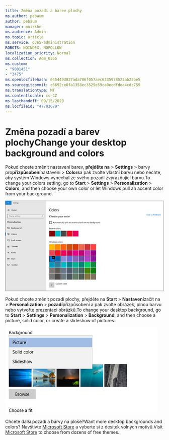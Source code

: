 ```yaml
---
title: Změna pozadí a barev plochy
ms.author: pebaum
author: pebaum
manager: mnirkhe
ms.audience: Admin
ms.topic: article
ms.service: o365-administration
ROBOTS: NOINDEX, NOFOLLOW
localization_priority: Normal
ms.collection: Adm_O365
ms.custom:
- "9001451"
- "3475"
ms.openlocfilehash: 6454493827ada786f057aec6235978522ab25be5
ms.sourcegitcommit: c6692ce0fa1358ec3529e59ca0ecdfdea4cdc759
ms.translationtype: MT
ms.contentlocale: cs-CZ
ms.lasthandoff: 09/15/2020
ms.locfileid: "47793679"
---
```

# <a name="change-your-desktop-background-and-colors"></a><span data-ttu-id="59bee-102">Změna pozadí a barev plochy</span><span class="sxs-lookup"><span data-stu-id="59bee-102">Change your desktop background and colors</span></span>

<span data-ttu-id="59bee-103">Pokud chcete změnit nastavení barev, **přejděte na**  >  **Settings**  >  barvy pro**přizpůsobení**nastavení  >  **Colors**a pak zvolte vlastní barvu nebo nechte, aby systém Windows vynechal ze svého pozadí zvýrazňující barvu.</span><span class="sxs-lookup"><span data-stu-id="59bee-103">To change your colors setting, go to **Start** > **Settings** > **Personalization** > **Colors**, and then choose your own color or let Windows pull an accent color from your background.</span></span>

![Přizpůsobte si barvy ve Windows.](media/windows-personalization-colors.png)

<span data-ttu-id="59bee-105">Pokud chcete změnit pozadí plochy, přejděte na **Start**  >  **Nastavení**začít na  >  **Personalization**  >  **pozadí**přizpůsobení a pak zvolte obrázek, plnou barvu nebo vytvořte prezentaci obrázků.</span><span class="sxs-lookup"><span data-stu-id="59bee-105">To change your desktop background, go to **Start** > **Settings** > **Personalization** > **Background**, and then choose a picture, solid color, or create a slideshow of pictures.</span></span> 

![Změna pozadí plochy systému Windows](media/windows-desktop-background.png)

<span data-ttu-id="59bee-107">Chcete další pozadí a barvy na ploše?</span><span class="sxs-lookup"><span data-stu-id="59bee-107">Want more desktop backgrounds and colors?</span></span> <span data-ttu-id="59bee-108">Navštivte [Microsoft Store](https://www.microsoft.com/store/collections/windowsthemes) a vyberte si z desítek volných motivů.</span><span class="sxs-lookup"><span data-stu-id="59bee-108">Visit [Microsoft Store](https://www.microsoft.com/store/collections/windowsthemes) to choose from dozens of free themes.</span></span>
